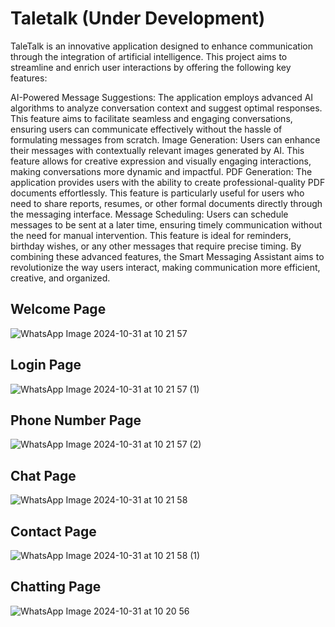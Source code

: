 # Taletalk (Under Development)


 TaleTalk is an innovative application designed to enhance communication through the integration of artificial intelligence. This project aims to streamline and enrich user interactions by offering the following key features:

AI-Powered Message Suggestions: The application employs advanced AI algorithms to analyze conversation context and suggest optimal responses. This feature aims to facilitate seamless and engaging conversations, ensuring users can communicate effectively without the hassle of formulating messages from scratch.
Image Generation: Users can enhance their messages with contextually relevant images generated by AI. This feature allows for creative expression and visually engaging interactions, making conversations more dynamic and impactful.
PDF Generation: The application provides users with the ability to create professional-quality PDF documents effortlessly. This feature is particularly useful for users who need to share reports, resumes, or other formal documents directly through the messaging interface.
Message Scheduling: Users can schedule messages to be sent at a later time, ensuring timely communication without the need for manual intervention. This feature is ideal for reminders, birthday wishes, or any other messages that require precise timing.
By combining these advanced features, the Smart Messaging Assistant aims to revolutionize the way users interact, making communication more efficient, creative, and organized.

## Welcome Page
![WhatsApp Image 2024-10-31 at 10 21 57](https://github.com/user-attachments/assets/a4f4876d-6948-4634-8e23-0e119cf67430)
## Login Page
![WhatsApp Image 2024-10-31 at 10 21 57 (1)](https://github.com/user-attachments/assets/793b1419-f604-4cab-895f-cf4a9306623a)
## Phone Number Page
![WhatsApp Image 2024-10-31 at 10 21 57 (2)](https://github.com/user-attachments/assets/9b722754-ecd1-4b87-848e-b98ed654ce16)
## Chat Page
![WhatsApp Image 2024-10-31 at 10 21 58](https://github.com/user-attachments/assets/8de2234f-1141-4586-8c27-c6a3116f199a)
## Contact Page
![WhatsApp Image 2024-10-31 at 10 21 58 (1)](https://github.com/user-attachments/assets/6f334932-28c1-43c9-b60c-7c658812e096)
## Chatting Page
![WhatsApp Image 2024-10-31 at 10 20 56](https://github.com/user-attachments/assets/002f5b56-8ef0-431f-908a-c5cec05d3090)
